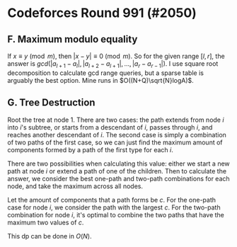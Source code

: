 # Codeforces Round 991 (#2050)

## F. Maximum modulo equality
If $x\equiv{y}\pmod{m}$, then $|x-y|\equiv{0}\pmod{m}$. So for the given range $[l,r]$, the answer is $gcd(|a_{l+1}-a_{l}|,|a_{l+2}-a_{l+1}|,\dots,|a_r-a_{r-1}|)$. I use square root decomposition to calculate gcd range queries, but a sparse table is arguably the best option. Mine runs in $O((N+Q)\sqrt{N}logA)$.

## G. Tree Destruction
Root the tree at node $1$. There are two cases: the path extends from node $i$ into $i$'s subtree, or starts from a descendant of $i$, passes through $i$, and reaches another descendant of $i$. The second case is simply a combination of two paths of the first case, so we can just find the maximum amount of components formed by a path of the first type for each $i$. 

There are two possibilities when calculating this value: either we start a new path at node $i$ or extend a path of one of the children. Then to calculate the answer, we consider the best one-path and two-path combinations for each node, and take the maximum across all nodes. 

Let the amount of components that a path forms be $c$. For the one-path case for node $i$, we consider the path with the largest $c$. For the two-path combination for node $i$, it's optimal to combine the two paths that have the maximum two values of $c$.

This dp can be done in $O(N)$.